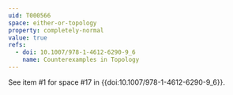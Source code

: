 ```yaml
---
uid: T000566
space: either-or-topology
property: completely-normal
value: true
refs:
  - doi: 10.1007/978-1-4612-6290-9_6
    name: Counterexamples in Topology
---
```


See item #1 for space #17 in {{doi:10.1007/978-1-4612-6290-9_6}}.
